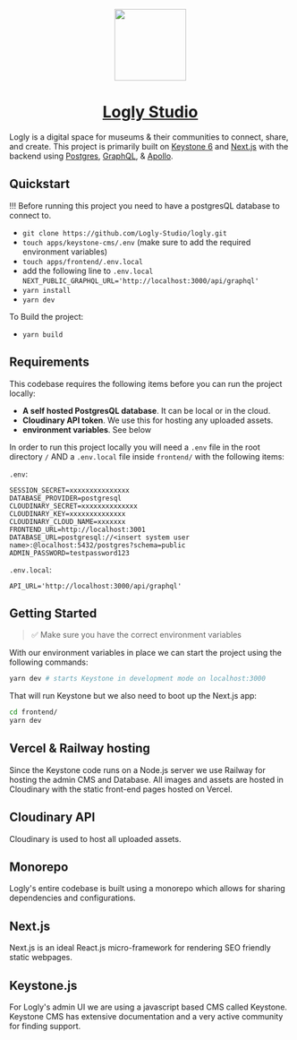 <p align="center">
  <a href="https://Logly.world">
    <img src="https://logly.world/images/Logo.png" height="128">
    <h1 align="center">Logly Studio</h1>
  </a>
</p>

Logly is a digital space for museums & their communities to connect, share, and create. This project is primarily built on [Keystone 6](https://keystonejs.com/) and [Next.js](https://nextjs.org/)
with the backend using [Postgres](https://www.postgresql.org/), [GraphQL](https://graphql.org/), & [Apollo](https://www.apollographql.com/).

## Quickstart

!!! Before running this project you need to have a postgresQL database to connect to.

- `git clone https://github.com/Logly-Studio/logly.git`
- `touch apps/keystone-cms/.env` (make sure to add the required environment variables)
- `touch apps/frontend/.env.local`
- add the following line to `.env.local` `NEXT_PUBLIC_GRAPHQL_URL='http://localhost:3000/api/graphql'`
- `yarn install`
- `yarn dev`

To Build the project:

- `yarn build`

## Requirements

This codebase requires the following items before you can run the project locally:

- **A self hosted PostgresQL database**. It can be local or in the cloud.
- **Cloudinary API token**. We use this for hosting any uploaded assets.
- **environment variables**. See below

In order to run this project locally you will need a `.env` file in the root directory `/` AND a `.env.local` file inside `frontend/` with the following items:

`.env`:

```dotenv
SESSION_SECRET=xxxxxxxxxxxxxxx
DATABASE_PROVIDER=postgresql
CLOUDINARY_SECRET=xxxxxxxxxxxxxx
CLOUDINARY_KEY=xxxxxxxxxxxxxx
CLOUDINARY_CLOUD_NAME=xxxxxxx
FRONTEND_URL=http://localhost:3001
DATABASE_URL=postgresql://<insert system user name>:@localhost:5432/postgres?schema=public
ADMIN_PASSWORD=testpassword123
```

`.env.local`:

```dotenv
API_URL='http://localhost:3000/api/graphql'
```

## Getting Started

> ✅ Make sure you have the correct environment variables

With our environment variables in place we can start the project using the following commands:

```Bash
yarn dev # starts Keystone in development mode on localhost:3000
```

That will run Keystone but we also need to boot up the Next.js app:

```Bash
cd frontend/
yarn dev
```

## Vercel & Railway hosting

Since the Keystone code runs on a Node.js server we use Railway for hosting the admin CMS and Database. All images and assets are hosted in Cloudinary with the static front-end pages hosted on Vercel.

## Cloudinary API

Cloudinary is used to host all uploaded assets.

## Monorepo

Logly's entire codebase is built using a monorepo which allows for sharing dependencies and configurations.

## Next.js

Next.js is an ideal React.js micro-framework for rendering SEO friendly static webpages.

## Keystone.js

For Logly's admin UI we are using a javascript based CMS called Keystone. Keystone CMS has extensive documentation and a very active community for finding support.
